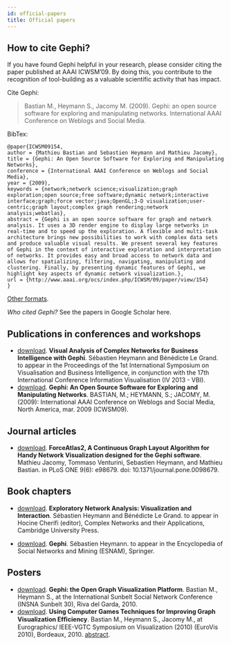 ```yaml
---
id: official-papers
title: Official papers
---
```


## How to cite Gephi?

If you have found Gephi helpful in your research, please consider citing the paper published at AAAI ICWSM’09. By doing this, you contribute to the recognition of tool-building as a valuable scientific activity that has impact.

Cite Gephi:
> Bastian M., Heymann S., Jacomy M. (2009). Gephi: an open source software for exploring and manipulating networks. International AAAI Conference on Weblogs and Social Media.

BibTex:
```
@paper{ICWSM09154,
author = {Mathieu Bastian and Sebastien Heymann and Mathieu Jacomy},
title = {Gephi: An Open Source Software for Exploring and Manipulating Networks},
conference = {International AAAI Conference on Weblogs and Social Media},
year = {2009},
keywords = {network;network science;visualization;graph exploration;open source;free software;dynamic network;interactive interface;graph;force vector;java;OpenGL;3-D visualization;user-centric;graph layout;complex graph rendering;network analysis;webatlas},
abstract = {Gephi is an open source software for graph and network analysis. It uses a 3D render engine to display large networks in real-time and to speed up the exploration. A flexible and multi-task architecture brings new possibilities to work with complex data sets and produce valuable visual results. We present several key features of Gephi in the context of interactive exploration and interpretation of networks. It provides easy and broad access to network data and allows for spatializing, filtering, navigating, manipulating and clustering. Finally, by presenting dynamic features of Gephi, we highlight key aspects of dynamic network visualization.},
url = {http://www.aaai.org/ocs/index.php/ICWSM/09/paper/view/154}
}
```

[Other formats](http://www.aaai.org/ocs/index.php/ICWSM/09/rt/captureCite/154/0).

*Who cited Gephi?* See the papers in Google Scholar here.

## Publications in conferences and workshops

* [download](http://sebastien.pro/heymann_article4.pdf). **Visual Analysis of Complex Networks for Business Intelligence with Gephi**. Sébastien Heymann and Bénédicte Le Grand. to appear in the Proceedings of the 1st International Symposium on Visualisation and Business Intelligence, in conjunction with the 17th International Conference Information Visualisation (IV 2013 - VBI).
* [download](http://www.aaai.org/ocs/index.php/ICWSM/09/paper/view/154). **Gephi: An Open Source Software for Exploring and Manipulating Networks**. BASTIAN, M.; HEYMANN, S.; JACOMY, M. (2009): International AAAI Conference on Weblogs and Social Media, North America, mar. 2009 (ICWSM09).

## Journal articles

* [download](http://www.plosone.org/article/info%3Adoi%2F10.1371%2Fjournal.pone.0098679). **ForceAtlas2, A Continuous Graph Layout Algorithm for Handy Network Visualization designed for the Gephi software**. Mathieu Jacomy, Tommaso Venturini, Sebastien Heymann, and Mathieu Bastian. in PLoS ONE 9(6): e98679. doi: 10.1371/journal.pone.0098679.

## Book chapters

* [download](http://sebastien.pro/draft_Exploratory_Network_Analysis_Visualization_and_Interaction.pdf). **Exploratory Network Analysis: Visualization and Interaction**. Sébastien Heymann and Bénédicte Le Grand. to appear in Hocine Cherifi (editor), Complex Networks and their Applications, Cambridge University Press.

* [download](http://sebastien.pro/gephi-esnam.pdf). **Gephi**. Sébastien Heymann. to appear in the Encyclopedia of Social Networks and Mining (ESNAM), Springer.

## Posters

* [download](https://gephi.org/publications/gephi-poster-sunbelt-july10.pdf). **Gephi: the Open Graph Visualization Platform**. Bastian M., Heymann S., at the International Sunbelt Social Network Conference (INSNA Sunbelt 30), Riva del Garda, 2010.
* [download](https://gephi.org/publications/gephi-poster-eurovis10-june10.pdf). **Using Computer Games Techniques for Improving Graph Visualization Efﬁciency**. Bastian M., Heymann S., Jacomy M., at Eurographics/ IEEE-VGTC Symposium on Visualization (2010) (EuroVis 2010), Bordeaux, 2010. [abstract](http://sebastien.pro/gephi-bastian-eurovis10-june10.pdf).